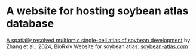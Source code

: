 # A website for hosting soybean atlas database

[A spatially resolved multiomic single-cell atlas of soybean development](https://schmitzlab.uga.edu/) by Zhang et al., 2024, BioRxiv
Website for soybean atlas: [soybean-atlas.com](https://soybean-atlas.com)

